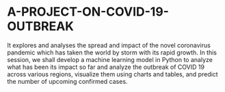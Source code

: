 # A-PROJECT-ON-COVID-19-OUTBREAK
It explores and analyses the spread and impact of the novel coronavirus pandemic which has taken the world by storm with its rapid growth. In this session, we shall develop a machine learning model in Python to analyze what has been its impact so far and analyze the outbreak of COVID 19 across various regions, visualize them using charts and tables, and predict the number of upcoming confirmed cases. 
